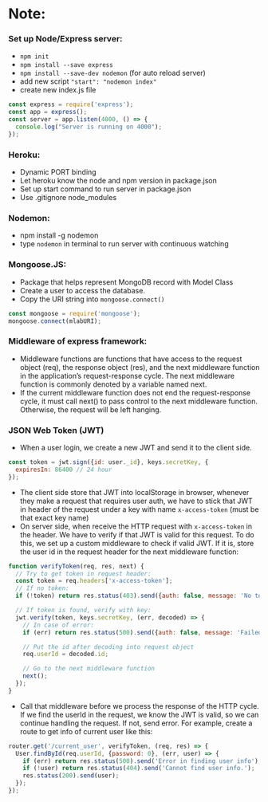 # Note:
### Set up Node/Express server:
- `npm init`
- `npm install --save express`
- `npm install --save-dev nodemon` (for auto reload server)
- add new script `"start": "nodemon index"`
- create new index.js file

```javascript
const express = require('express');
const app = express();
const server = app.listen(4000, () => {
  console.log("Server is running on 4000");
});
```

### Heroku:
- Dynamic PORT binding
- Let heroku know the node and npm version in package.json
- Set up start command to run server in package.json
- Use .gitignore node_modules

### Nodemon:
- npm install -g nodemon
- type `nodemon` in terminal to run server with continuous watching

### Mongoose.JS:
- Package that helps represent MongoDB record with Model Class
- Create a user to access the database.
- Copy the URI string into `mongoose.connect()`
```javascript
const mongoose = require('mongoose');
mongoose.connect(mlabURI);
```

### Middleware of express framework:
- Middleware functions are functions that have access to the request object (req), the response object (res), and the next middleware function in the application’s request-response cycle. The next middleware function is commonly denoted by a variable named next.
- If the current middleware function does not end the request-response cycle, it must call next() to pass control to the next middleware function. Otherwise, the request will be left hanging.

### JSON Web Token (JWT)
- When a user login, we create a new JWT and send it to the client side.
```javascript
const token = jwt.sign({id: user._id}, keys.secretKey, {
  expiresIn: 86400 // 24 hour
});
```
- The client side store that JWT into localStorage in browser, whenever they make a request that requires user auth, we have to stick that JWT in header of the request under a key with name `x-access-token` (must be that exact key name)
- On server side, when receive the HTTP request with `x-access-token` in the header. We have to verify if that JWT is valid for this request. To do this, we set up a custom middleware to check if valid JWT. If it is, store the user id in the request header for the next middleware function:
```javascript
function verifyToken(req, res, next) {
  // Try to get token in request header:
  const token = req.headers['x-access-token'];
  // If no token:
  if (!token) return res.status(403).send({auth: false, message: 'No token'});

  // If token is found, verify with key:
  jwt.verify(token, keys.secretKey, (err, decoded) => {
    // In case of error:
    if (err) return res.status(500).send({auth: false, message: 'Failed to verify'});

    // Put the id after decoding into request object
    req.userId = decoded.id;

    // Go to the next middleware function
    next();
  });
}
```
- Call that middleware before we process the response of the HTTP cycle. If we find the userId in the request, we know the JWT is valid, so we can continue handling the request. If not, send error. For example, create a route to get info of current user like this:
```javascript
router.get('/current_user', verifyToken, (req, res) => {
  User.findById(req.userId, {password: 0}, (err, user) => {
    if (err) return res.status(500).send('Error in finding user info');
    if (!user) return res.status(404).send('Cannot find user info.');
    res.status(200).send(user);
  });
});
```
